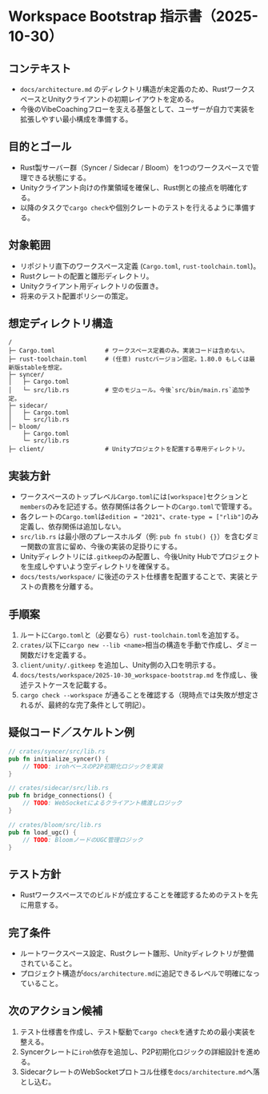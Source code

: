 # Workspace Bootstrap 指示書（2025-10-30）

## コンテキスト
- `docs/architecture.md` のディレクトリ構造が未定義のため、RustワークスペースとUnityクライアントの初期レイアウトを定める。
- 今後のVibeCoachingフローを支える基盤として、ユーザーが自力で実装を拡張しやすい最小構成を準備する。

## 目的とゴール
- Rust製サーバー群（Syncer / Sidecar / Bloom）を1つのワークスペースで管理できる状態にする。
- Unityクライアント向けの作業領域を確保し、Rust側との接点を明確化する。
- 以降のタスクで`cargo check`や個別クレートのテストを行えるように準備する。

## 対象範囲
- リポジトリ直下のワークスペース定義 (`Cargo.toml`, `rust-toolchain.toml`)。
- Rustクレートの配置と雛形ディレクトリ。
- Unityクライアント用ディレクトリの仮置き。
- 将来のテスト配置ポリシーの策定。

## 想定ディレクトリ構造
```
/
├─ Cargo.toml              # ワークスペース定義のみ。実装コードは含めない。
├─ rust-toolchain.toml     # (任意) rustcバージョン固定。1.80.0 もしくは最新版stableを想定。
├─ syncer/
│   ├─ Cargo.toml
│   └─ src/lib.rs          # 空のモジュール。今後`src/bin/main.rs`追加予定。
├─ sidecar/
│   ├─ Cargo.toml
│   └─ src/lib.rs
│─ bloom/
    ├─ Cargo.toml
    └─ src/lib.rs
├─ client/                 # Unityプロジェクトを配置する専用ディレクトリ。
```

## 実装方針
- ワークスペースのトップレベル`Cargo.toml`には`[workspace]`セクションと`members`のみを記述する。依存関係は各クレートの`Cargo.toml`で管理する。
- 各クレートの`Cargo.toml`は`edition = "2021"`、`crate-type = ["rlib"]`のみ定義し、依存関係は追加しない。
- `src/lib.rs` は最小限のプレースホルダ（例: `pub fn stub() {}`）を含むダミー関数の宣言に留め、今後の実装の足掛りにする。
- Unityディレクトリには`.gitkeep`のみ配置し、今後Unity Hubでプロジェクトを生成しやすいよう空ディレクトリを確保する。
- `docs/tests/workspace/` に後述のテスト仕様書を配置することで、実装とテストの責務を分離する。

## 手順案
1. ルートに`Cargo.toml`と（必要なら）`rust-toolchain.toml`を追加する。
2. `crates/`以下に`cargo new --lib <name>`相当の構造を手動で作成し、ダミー関数だけを定義する。
3. `client/unity/.gitkeep` を追加し、Unity側の入口を明示する。
4. `docs/tests/workspace/2025-10-30_workspace-bootstrap.md` を作成し、後述テストケースを記載する。
5. `cargo check --workspace` が通ることを確認する（現時点では失敗が想定されるが、最終的な完了条件として明記）。

## 疑似コード／スケルトン例
```rust
// crates/syncer/src/lib.rs
pub fn initialize_syncer() {
    // TODO: irohベースのP2P初期化ロジックを実装
}

// crates/sidecar/src/lib.rs
pub fn bridge_connections() {
    // TODO: WebSocketによるクライアント橋渡しロジック
}

// crates/bloom/src/lib.rs
pub fn load_ugc() {
    // TODO: BloomノードのUGC管理ロジック
}
```

## テスト方針
- Rustワークスペースでのビルドが成立することを確認するためのテストを先に用意する。

## 完了条件
- ルートワークスペース設定、Rustクレート雛形、Unityディレクトリが整備されていること。
- プロジェクト構造が`docs/architecture.md`に追記できるレベルで明確になっていること。

## 次のアクション候補
1. テスト仕様書を作成し、テスト駆動で`cargo check`を通すための最小実装を整える。
2. Syncerクレートに`iroh`依存を追加し、P2P初期化ロジックの詳細設計を進める。
3. SidecarクレートのWebSocketプロトコル仕様を`docs/architecture.md`へ落とし込む。
